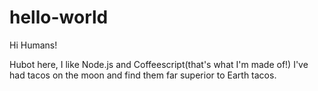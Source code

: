 # hello-world

Hi Humans!

Hubot here, I like Node.js and Coffeescript(that's what I'm made of!)
I've had tacos on the moon and find them far superior to Earth tacos.
